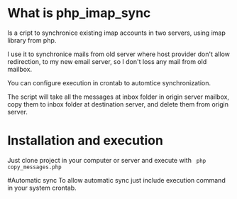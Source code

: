 # What is php_imap_sync
Is a cript to synchronice existing imap accounts in two servers, using imap library from php.

I use it to synchronice mails from old server where host provider don't allow redirection, to my new email server, so I don't loss any mail from old mailbox.

You can configure execution in crontab to automtice synchronization.

The script will take all the messages at inbox folder in origin server mailbox, copy them to inbox folder at destination server, and delete them from origin server.

# Installation and execution
Just clone project in your computer or server and execute with 
<code bash>
  php copy_messages.php
</code>

#Automatic sync
To allow automatic sync just include execution command in your system crontab.